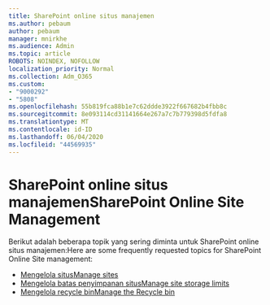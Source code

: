 ```yaml
---
title: SharePoint online situs manajemen
ms.author: pebaum
author: pebaum
manager: mnirkhe
ms.audience: Admin
ms.topic: article
ROBOTS: NOINDEX, NOFOLLOW
localization_priority: Normal
ms.collection: Adm_O365
ms.custom:
- "9000292"
- "5808"
ms.openlocfilehash: 55b819fca88b1e7c62ddde3922f667682b4fbb8c
ms.sourcegitcommit: 8e093114cd31141664e267a7c7b779398d5fdfa8
ms.translationtype: MT
ms.contentlocale: id-ID
ms.lasthandoff: 06/04/2020
ms.locfileid: "44569935"
---
```

# <a name="sharepoint-online-site-management"></a><span data-ttu-id="86e29-102">SharePoint online situs manajemen</span><span class="sxs-lookup"><span data-stu-id="86e29-102">SharePoint Online Site Management</span></span>

<span data-ttu-id="86e29-103">Berikut adalah beberapa topik yang sering diminta untuk SharePoint online situs manajemen:</span><span class="sxs-lookup"><span data-stu-id="86e29-103">Here are some frequently requested topics for SharePoint Online Site management:</span></span>

- [<span data-ttu-id="86e29-104">Mengelola situs</span><span class="sxs-lookup"><span data-stu-id="86e29-104">Manage sites</span></span>](https://docs.microsoft.com/sharepoint/manage-sites-in-new-admin-center)
- [<span data-ttu-id="86e29-105">Mengelola batas penyimpanan situs</span><span class="sxs-lookup"><span data-stu-id="86e29-105">Manage site storage limits</span></span>](https://docs.microsoft.com/sharepoint/manage-site-collection-storage-limits)
- [<span data-ttu-id="86e29-106">Mengelola recycle bin</span><span class="sxs-lookup"><span data-stu-id="86e29-106">Manage the Recycle bin</span></span>](https://support.microsoft.com/office/8a6c2198-910e-42dc-9a9c-bc5bc4f327da)